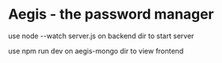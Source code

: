 ﻿# Aegis - the password manager
use node --watch server.js on backend dir to start server

use npm run dev on aegis-mongo dir to view frontend
